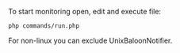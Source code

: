 To start monitoring open, edit and execute file:
    
    php commands/run.php

For non-linux you can exclude UnixBaloonNotifier.

